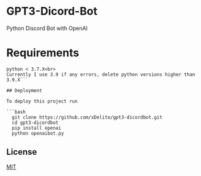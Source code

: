 # GPT3-Dicord-Bot
Python Discord Bot with OpenAI

# Requirements
```lib openai<br>
python < 3.7.X<br>
Currently I use 3.9 if any errors, delete python versions higher than 3.9.X```

## Deployment

To deploy this project run

```bash
  git clone https://github.com/xDelito/gpt3-dicordbot.git
  cd gpt3-dicordbot
  pip install openai
  python openaibot.py
```
## License

[MIT](https://choosealicense.com/licenses/mit/)
